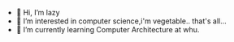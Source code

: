 - 👋 Hi, I’m lazy
- 👀 I’m interested in computer science,i'm vegetable.. that's all...
- 🌱 I’m currently learning Computer Architecture at whu.

<!---
lizzy-0323/lizzy-0323 is a ✨ special ✨ repository because its `README.md` (this file) appears on your GitHub profile.
You can click the Preview link to take a look at your changes.
--->
